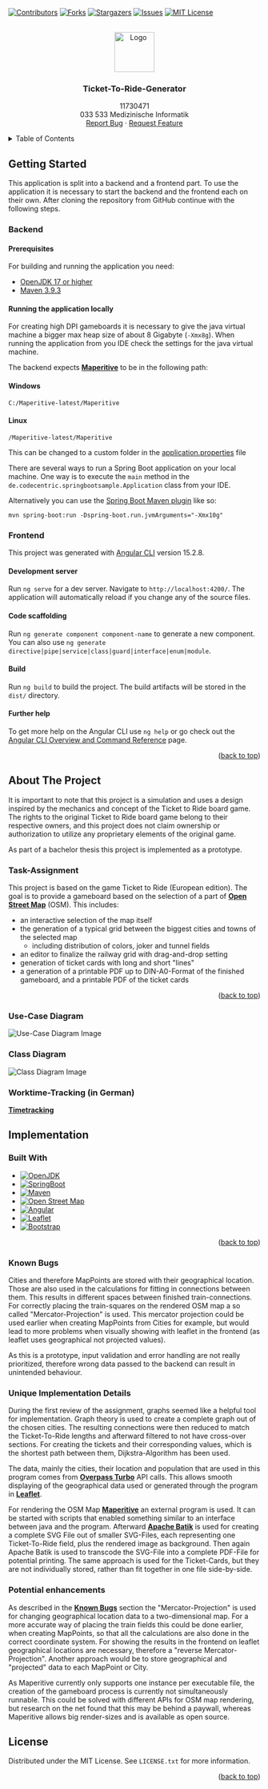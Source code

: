 <!-- Improved compatibility of back to top link: See: https://github.com/othneildrew/Best-README-Template/pull/73 -->
<a name="readme-top"></a>
<!--
*** Thanks for checking out the Best-README-Template. If you have a suggestion
*** that would make this better, please fork the repo and create a pull request
*** or simply open an issue with the tag "enhancement".
*** Don't forget to give the project a star!
*** Thanks again! Now go create something AMAZING! :D
-->



<!-- PROJECT SHIELDS -->
<!--
*** I'm using markdown "reference style" links for readability.
*** Reference links are enclosed in brackets [ ] instead of parentheses ( ).
*** See the bottom of this document for the declaration of the reference variables
*** for contributors-url, forks-url, etc. This is an optional, concise syntax you may use.
*** https://www.markdownguide.org/basic-syntax/#reference-style-links
-->
[![Contributors][contributors-shield]][contributors-url]
[![Forks][forks-shield]][forks-url]
[![Stargazers][stars-shield]][stars-url]
[![Issues][issues-shield]][issues-url]
[![MIT License][license-shield]][license-url]




<!-- PROJECT LOGO -->
<br />
<div align="center">
  <a href="https://www.tuwien.at/">
    <img src="TU_Signet_RGB.svg" alt="Logo" width="80" height="80">
  </a>

<h3 align="center">Ticket-To-Ride-Generator</h3>

  <p align="center">
    11730471 <br />
    033 533 Medizinische Informatik
    <br />
    <a href="https://github.com/binapple/Ticket-To-Ride-Generator/issues">Report Bug</a>
    ·
    <a href="https://github.com/binapple/Ticket-To-Ride-Generator/issues">Request Feature</a>
  </p>
</div>



<!-- TABLE OF CONTENTS -->

<details>
  <summary>Table of Contents</summary>

  <!-- TOC -->
  * [Getting Started](#getting-started)
    * [Backend](#backend)
      * [Prerequisites](#prerequisites)
      * [Running the application locally](#running-the-application-locally)
    * [Frontend](#frontend)
      * [Development server](#development-server)
      * [Code scaffolding](#code-scaffolding)
      * [Build](#build)
      * [Further help](#further-help)
  * [About The Project](#about-the-project)
    * [Task-Assignment](#task-assignment)
    * [Use-Case Diagram](#use-case-diagram)
    * [Class Diagram](#class-diagram)
    * [Worktime-Tracking (in German)](#worktime-tracking-in-german)
  * [Implementation](#implementation-)
    * [Built With](#built-with)
    * [Known Bugs](#known-bugs)
    * [Unique Implementation-Details](#unique-implementation-details)
    * [Potential enhancements](#potential-enhancements)
  * [License](#license)
<!-- TOC -->

</details>

<!-- GETTING STARTED -->
## Getting Started

This application is split into a backend and a frontend part. To use the application it is necessary to start
the backend and the frontend each on their own. After cloning the repository from GitHub continue with the following steps.

### Backend

#### Prerequisites

For building and running the application you need:

- [OpenJDK 17 or higher](https://jdk.java.net/archive/)
- [Maven 3.9.3](https://maven.apache.org)

#### Running the application locally

For creating high DPI gameboards it is necessary to give the java virtual machine a bigger max heap size of about 8 Gigabyte (`-Xmx8g`).
When running the application from you IDE check the settings for the java virtual machine.

The backend expects **[Maperitive](http://maperitive.net/)** to be in the following path:

#### Windows

```
C:/Maperitive-latest/Maperitive
```

#### Linux

```
/Maperitive-latest/Maperitive
```

This can be changed to a custom folder in the [application.properties](./backend/src/main/resources/application.properties) file

There are several ways to run a Spring Boot application on your local machine. One way is to execute the `main` method in the `de.codecentric.springbootsample.Application` class from your IDE.

Alternatively you can use the [Spring Boot Maven plugin](https://docs.spring.io/spring-boot/docs/current/reference/html/build-tool-plugins-maven-plugin.html) like so:

```shell
mvn spring-boot:run -Dspring-boot.run.jvmArguments="-Xmx10g"
```

### Frontend

This project was generated with [Angular CLI](https://github.com/angular/angular-cli) version 15.2.8.

#### Development server

Run `ng serve` for a dev server. Navigate to `http://localhost:4200/`. The application will automatically reload if you change any of the source files.

#### Code scaffolding

Run `ng generate component component-name` to generate a new component. You can also use `ng generate directive|pipe|service|class|guard|interface|enum|module`.

#### Build

Run `ng build` to build the project. The build artifacts will be stored in the `dist/` directory.

#### Further help

To get more help on the Angular CLI use `ng help` or go check out the [Angular CLI Overview and Command Reference](https://angular.io/cli) page.


<p align="right">(<a href="#readme-top">back to top</a>)</p>

<!-- ABOUT THE PROJECT -->
## About The Project

It is important to note that this project is a simulation and uses a design inspired by the mechanics and concept of the Ticket to Ride board game.
The rights to the original Ticket to Ride board game belong to their respective owners, and this project does not claim ownership or authorization to utilize any proprietary elements of the original game.

As part of a bachelor thesis this project is implemented as a prototype.

### Task-Assignment

This project is based on the game Ticket to Ride (European edition).
The goal is to provide a gameboard based on the selection of a part of **[Open Street Map][Open-url]** (OSM). This includes:
- an interactive selection of the map itself
- the generation of a typical grid between the biggest cities and towns of the selected map 
  - including distribution of colors, joker and tunnel fields
- an editor to finalize the railway grid with drag-and-drop setting
- generation of ticket cards with long and short "lines"
- a generation of a printable PDF up to DIN-A0-Format of the finished gameboard, and a printable PDF of the ticket cards 

<p align="right">(<a href="#readme-top">back to top</a>)</p>

### Use-Case Diagram

![Use-Case Diagram Image](Use-Case.png)

### Class Diagram

![Class Diagram Image](Class.png)

### Worktime-Tracking (in German)

**[Timetracking](Zeitliste.md)**

## Implementation 

### Built With

* [![OpenJDK][Java.com]][Java-url]
* [![SpringBoot][Spring.com]][Spring-url]
* [![Maven][Maven.com]][Maven-url]
* [![Open Street Map][Open.com]][Open-url]
* [![Angular][Angular.io]][Angular-url]
* [![Leaflet][Leaflet.com]][Leaflet-url]
* [![Bootstrap][Bootstrap.com]][Bootstrap-url]







<p align="right">(<a href="#readme-top">back to top</a>)</p>

### Known Bugs

Cities and therefore MapPoints are stored with their geographical location.
Those are also used in the calculations for fitting in connections between them.
This results in different spaces between finished train-connections.
For correctly placing the train-squares on the rendered OSM map a so called "Mercator-Projection" is used.
This mercator projection could be used earlier when creating MapPoints from Cities for example, but
would lead to more problems when visually showing with leaflet in the frontend (as leaflet uses geographical not projected values).

As this is a prototype, input validation and error handling are not really prioritized,
therefore wrong data passed to the backend can result in unintended behaviour.

### Unique Implementation Details

During the first review of the assignment, graphs seemed like a helpful tool for implementation. 
Graph theory is used to create a complete graph out of the chosen cities. 
The resulting connections were then reduced to match the Ticket-To-Ride lengths and afterward filtered to not have cross-over sections.
For creating the tickets and their corresponding values, which is the shortest path between them, Dijkstra-Algorithm has been used.

The data, mainly the cities, their location and population that are used in this program comes from **[Overpass Turbo](https://overpass-turbo.eu/)** API calls. 
This allows smooth displaying of the geographical data used or generated through the program in **[Leaflet][Leaflet-url]**.

For rendering the OSM Map **[Maperitive](http://maperitive.net/)** an external program is used.
It can be started with scripts that enabled something similar to an interface between java and the program.
Afterward **[Apache Batik](https://xmlgraphics.apache.org/batik/)** is used for creating a complete SVG File out of smaller SVG-Files,
each representing one Ticket-To-Ride field, plus the rendered image as background. 
Then again Apache Batik is used to transcode the SVG-File into a complete PDF-File for potential printing. 
The same approach is used for the Ticket-Cards, but they are not individually stored, rather than fit together in one file side-by-side.

### Potential enhancements

As described in the **[Known Bugs](#known-bugs)** section the "Mercator-Projection" is used for changing geographical location data to a two-dimensional map.
For a more accurate way of placing the train fields this could be done earlier, when creating MapPoints,
so that all the calculations are also done in the correct coordinate system. 
For showing the results in the frontend on leaflet geographical locations are necessary, therefore a "reverse Mercator-Projection".
Another approach would be to store geographical and "projected" data to each MapPoint or City.

As Maperitive currently only supports one instance per executable file, the creation of the gameboard process is currently not simultaneously runnable.
This could be solved with different APIs for OSM map rendering, but research on the net found that this may be behind a paywall,
whereas Maperitive allows big render-sizes and is available as open source.



<!-- USAGE EXAMPLES -->

[//]: # (## Usage)

[//]: # ()
[//]: # (Use this space to show useful examples of how a project can be used. Additional screenshots, code examples and demos work well in this space. You may also link to more resources.)

[//]: # ()
[//]: # (_For more examples, please refer to the [Documentation]&#40;https://example.com&#41;_)

[//]: # ()
[//]: # (<p align="right">&#40;<a href="#readme-top">back to top</a>&#41;</p>)



<!-- ROADMAP -->

[//]: # (## Roadmap)

[//]: # ()
[//]: # (- [ ] Feature 1)

[//]: # (- [ ] Feature 2)

[//]: # (- [ ] Feature 3)

[//]: # (    - [ ] Nested Feature)

[//]: # ()
[//]: # (See the [open issues]&#40;https://github.com/binapple/Ticket-To-Ride-Generator/issues&#41; for a full list of proposed features &#40;and known issues&#41;.)

[//]: # ()
[//]: # (<p align="right">&#40;<a href="#readme-top">back to top</a>&#41;</p>)



<!-- CONTRIBUTING -->

[//]: # (## Contributing)

[//]: # ()
[//]: # (Contributions are what make the open source community such an amazing place to learn, inspire, and create. Any contributions you make are **greatly appreciated**.)

[//]: # ()
[//]: # (If you have a suggestion that would make this better, please fork the repo and create a pull request. You can also simply open an issue with the tag "enhancement".)

[//]: # (Don't forget to give the project a star! Thanks again!)

[//]: # ()
[//]: # (1. Fork the Project)

[//]: # (2. Create your Feature Branch &#40;`git checkout -b feature/AmazingFeature`&#41;)

[//]: # (3. Commit your Changes &#40;`git commit -m 'Add some AmazingFeature'`&#41;)

[//]: # (4. Push to the Branch &#40;`git push origin feature/AmazingFeature`&#41;)

[//]: # (5. Open a Pull Request)

[//]: # ()
[//]: # (<p align="right">&#40;<a href="#readme-top">back to top</a>&#41;</p>)



<!-- LICENSE -->
## License

Distributed under the MIT License. See `LICENSE.txt` for more information.

<p align="right">(<a href="#readme-top">back to top</a>)</p>



<!-- CONTACT -->

[//]: # (## Contact)

[//]: # ()
[//]: # (Your Name - [@twitter_handle]&#40;https://twitter.com/twitter_handle&#41; - e11730471@student.tuwien.ac.at.com)

[//]: # ()
[//]: # (Project Link: [https://github.com/binapple/Ticket-To-Ride-Generator]&#40;https://github.com/binapple/Ticket-To-Ride-Generator&#41;)

[//]: # ()
[//]: # (<p align="right">&#40;<a href="#readme-top">back to top</a>&#41;</p>)



<!-- ACKNOWLEDGMENTS -->

[//]: # (## Acknowledgments)

[//]: # ()
[//]: # (* []&#40;&#41;)

[//]: # (* []&#40;&#41;)

[//]: # (* []&#40;&#41;)

[//]: # ()
[//]: # (<p align="right">&#40;<a href="#readme-top">back to top</a>&#41;</p>)



<!-- MARKDOWN LINKS & IMAGES -->
<!-- https://www.markdownguide.org/basic-syntax/#reference-style-links -->
[contributors-shield]:  https://img.shields.io/github/contributors/binapple/Ticket-To-Ride-Generator.svg?style=for-the-badge
[contributors-url]: https://github.com/binapple/Ticket-To-Ride-Generator/graphs/contributors
[forks-shield]: https://img.shields.io/github/forks/binapple/Ticket-To-Ride-Generator.svg?style=for-the-badge
[forks-url]: https://github.com/binapple/Ticket-To-Ride-Generator/network/members
[stars-shield]: https://img.shields.io/github/stars/binapple/Ticket-To-Ride-Generator.svg?style=for-the-badge
[stars-url]: https://github.com/binapple/Ticket-To-Ride-Generator/stargazers
[issues-shield]: https://img.shields.io/github/issues/binapple/Ticket-To-Ride-Generator.svg?style=for-the-badge
[issues-url]: https://github.com/binapple/Ticket-To-Ride-Generator/issues
[license-shield]: https://img.shields.io/github/license/binapple/Ticket-To-Ride-Generator.svg?style=for-the-badge
[license-url]: https://github.com/binapple/Ticket-To-Ride-Generator/blob/main/LICENSE.txt
[linkedin-shield]: https://img.shields.io/badge/-LinkedIn-black.svg?style=for-the-badge&logo=linkedin&colorB=555
[linkedin-url]: https://linkedin.com/in/linkedin_username
[product-screenshot]: images/screenshot.png
[Next.js]: https://img.shields.io/badge/next.js-000000?style=for-the-badge&logo=nextdotjs&logoColor=white
[Next-url]: https://nextjs.org/
[React.js]: https://img.shields.io/badge/React-20232A?style=for-the-badge&logo=react&logoColor=61DAFB
[React-url]: https://reactjs.org/
[Vue.js]: https://img.shields.io/badge/Vue.js-35495E?style=for-the-badge&logo=vuedotjs&logoColor=4FC08D
[Vue-url]: https://vuejs.org/
[Angular.io]: https://img.shields.io/badge/Angular-DD0031?style=for-the-badge&logo=angular&logoColor=white
[Angular-url]: https://angular.io/
[Svelte.dev]: https://img.shields.io/badge/Svelte-4A4A55?style=for-the-badge&logo=svelte&logoColor=FF3E00
[Svelte-url]: https://svelte.dev/
[Laravel.com]: https://img.shields.io/badge/Laravel-FF2D20?style=for-the-badge&logo=laravel&logoColor=white
[Laravel-url]: https://laravel.com
[Bootstrap.com]: https://img.shields.io/badge/Bootstrap-563D7C?style=for-the-badge&logo=bootstrap&logoColor=white
[Bootstrap-url]: https://getbootstrap.com
[JQuery.com]: https://img.shields.io/badge/jQuery-0769AD?style=for-the-badge&logo=jquery&logoColor=white
[JQuery-url]: https://jquery.com 
[Spring.com]: https://img.shields.io/badge/Spring%20Boot-6DB33F?style=for-the-badge&logo=springboot&logoColor=white
[Spring-url]: https://spring.io/projects/spring-boot
[Java.com]: https://img.shields.io/badge/OpenJDK-437291?style=for-the-badge&logo=openjdk&logoColor=white
[Java-url]: https://openjdk.org/
[Leaflet.com]: https://img.shields.io/badge/Leaflet-199900?style=for-the-badge&logo=leaflet&logoColor=white
[Leaflet-url]: https://leafletjs.com/
[Maven.com]: https://img.shields.io/badge/Maven-C71A36?style=for-the-badge&logo=apachemaven&logoColor=white
[Maven-url]: https://maven.apache.org/
[Open.com]: https://img.shields.io/badge/Open%20Street%20Map-%237EBC6F?style=for-the-badge&logo=openstreetmap&logoColor=white
[Open-url]: https://www.openstreetmap.org/
